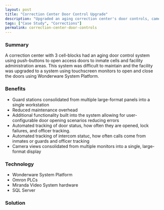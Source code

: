 ```yaml
---
layout: post
title: "Correction Center Door Control Upgrade"
description: "Upgraded an aging correction center's door controls, cameras and intercom system from push-button panels to touchscreens using Wonderware System Platform"
tags: ["Case Study", "Corrections"]
permalink: correction-center-door-controls
---
```


<h3>Summary</h3>
A correction center with 3 cell-blocks had an aging door control system using push-buttons to open access doors to inmate cells and facility administration areas. This system was difficult to maintain and the facility was upgraded to a system using touchscreen monitors to open and close the doors using Wonderware System Platform.

<h3>Benefits</h3>
<ul>
	<li>Guard stations consolidated from multiple large-format panels into a single workstation</li>
	<li>Reduced maintenance overhead</li>
	<li>Additional functionality built into the system allowing for user-configurable door opening scenarios reducing errors</li>
	<li>Automated tracking of door status, how often they are opened, lock failures, and officer tracking.</li>
	<li>Automated tracking of intercom statuc, how often calls come from inmates or guards and officer tracking</li>
	<li>Camera views consolidated from multiple monitors into a single, large-format display</li>
</ul>

<h3>Technology</h3>
<ul>
	<li>Wonderware System Platform</li>
	<li>Omron PLCs</li>
	<li>Miranda Video System hardware</li>
	<li>SQL Server</li>
</ul>

<h3>Solution</h3>


